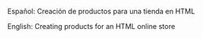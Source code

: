 Español: Creación de productos para una tienda en HTML

English: Creating products for an HTML online store
